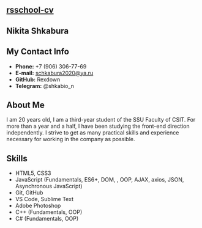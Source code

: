 ## [rsschool-cv](https://app.rs.school/)

## Nikita Shkabura

## My Contact Info

* **Phone:** +7 (906) 306-77-69
* **E-mail:** schkabura2020@ya.ru
* **GitHub:** Rexdown
* **Telegram:** @shkabio_n

## About Me

I am 20 years old, I am a third-year student of the SSU Faculty of CSIT. For more than a year and a half, I have been studying the front-end direction independently. I strive to get as many practical skills and experience necessary for working in the company as possible.

## Skills

* HTML5, CSS3
* JavaScript (Fundamentals, ES6+, DOM, , OOP, AJAX, axios, JSON, Asynchronous JavaScript)
* Git, GitHub
* VS Code, Sublime Text
* Adobe Photoshop
* C++ (Fundamentals, OOP)
* C# (Fundamentals, OOP)